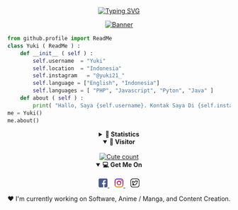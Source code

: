 <p align="center">
  <a href="https://facebook.com/yukisubagja"><img src="http://readme-typing-svg.herokuapp.com?font=Fira+Code&pause=1000&color=A0F716&random=false&width=435&lines=Hi%2C+I'm+MrTakt+Aka+Yuki!;Keep+Learning;Javascript+%2C+Java+%2C+Python+%2C+PHP;Indonesian+People" alt="Typing SVG" /></a>
</p>
<p align="center">
  <a href="https://www.facebook.com/yukisubagja"><img src="https://i.pinimg.com/originals/0b/86/20/0b86201f1bdb5893a5adb72ebacc4d16.gif" alt="Banner" width="500"></a>
</p>

```python
from github.profile import ReadMe
class Yuki ( ReadMe ) :
    def __init__ ( self ) :
        self.username  = "Yuki"
        self.location  = "Indonesia"
        self.instagram   = "@yuki21_"
        self.language = ["English", "Indonesia"]
        self.languages = [ "PHP", "Javascript", "Pyton", "Java" ]
    def about ( self ) :
        print( "Hallo, Saya {self.username}. Kontak Saya Di {self.instagram}" )
me = Yuki()
me.about()
```

<details align="center">
    <summary><b>📝 Statistics</b></summary><br/>
    <a href="https://github.com/mrtakt">
    <img align="center" width="500" alt="zYxDevs Stats" src="https://dibaca.isekai.eu.org/api?username=mrtakt&show_icons=true&rank_icon=percentile&theme=dracula&count_private=true&include_all_commits=true&cache_seconds=21600&show=prs_merged,prs_merged_percentage&hide_border=true"/>
    </a><br><br>
    <p align="center">
      <a href="https://github.com/mrtakt"><img src="https://github-readme-stats.vercel.app/api?username=mrtakt&hide_border=true&show_icons=true" alt="mrtakt's github stats" width="500"></a>
    </p>
</details>
<details open align="center">
  <summary><b>🤗 Visitor</b></summary><br>
  <a href="https://instagram.com/yuki21_">
    <img alt="Cute count" src="https://moe.isekai.eu.org/get/@mrtakt?theme=rule34"/>
  </a>
</details>

<details open align="center">
    <summary><b>💻 Get Me On</b></summary><br/>
  <a href="https://fb.me/yukisubagja">
    <img src="https://raw.githubusercontent.com/CyberID-Ltd/zYxDevs-Profile-Requirements/main/174848.svg" alt="facebook" width="20" height="20"/>
  </a>&nbsp;&nbsp;
  <a href="https://instagram.com/yuki21_">
    <img src="https://raw.githubusercontent.com/CyberID-Ltd/zYxDevs-Profile-Requirements/main/174855.svg" alt="instagram" width="20" height="20">
  </a>&nbsp;&nbsp;
  <a href="https://twitter.com/extra_sabar">
    <img src="https://raw.githubusercontent.com/CyberID-Ltd/zYxDevs-Profile-Requirements/main/466963.png" alt="twitter" width="20" height="20"/>
  </a>
</details>
<p align="center">❤ I'm currently working on Software, Anime / Manga, and Content Creation.</p>
